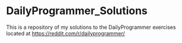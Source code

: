 DailyProgrammer_Solutions
=========================

This is a repository of my solutions to the DailyProgrammer exercises located at https://reddit.com/r/dailyprogrammer/
